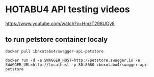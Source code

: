 # HOTABU4 API testing videos

https://www.youtube.com/watch?v=HmzT298UOy8


## to run petstore container localy
`docker pull ibnxotabu4/swagger-api-petstore`

`docker run -d -e SWAGGER_HOST=http://petstore.swagger.io -e SWAGGER_URL=http://localhost -p 80:8080 ibnxotabu4/swagger-api-petstore`